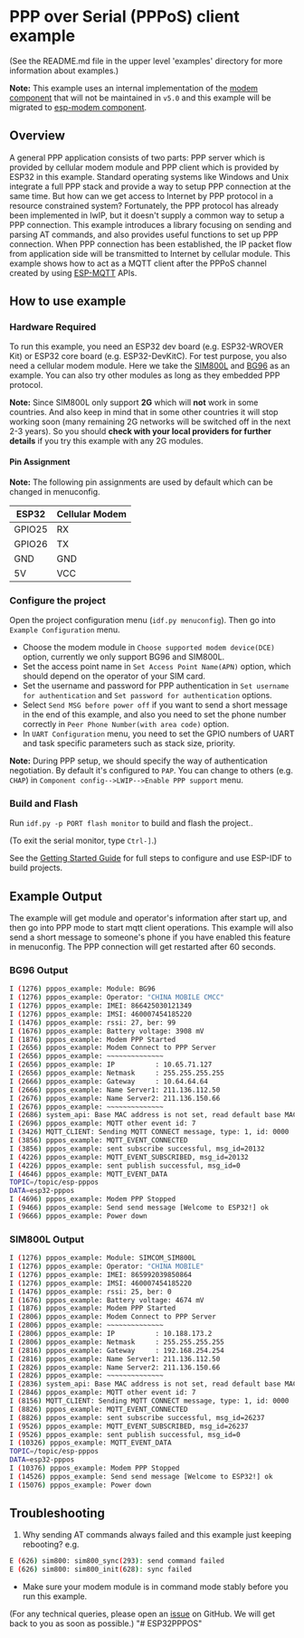 # PPP over Serial (PPPoS) client example

(See the README.md file in the upper level 'examples' directory for more information about examples.)

**Note:** This example uses an internal implementation of the [modem component](components/modem) that will not be maintained in `v5.0` and this example will be migrated to [esp-modem component](https://components.espressif.com/component/espressif/esp_modem).

## Overview

A general PPP application consists of two parts: PPP server which is provided by cellular modem module and PPP client which is provided by ESP32 in this example.
Standard operating systems like Windows and Unix integrate a full PPP stack and provide a way to setup PPP connection at the same time. But how can we get access to Internet by PPP protocol in a resource constrained system? Fortunately, the PPP protocol has already been implemented in lwIP, but it doesn't supply a common way to setup a PPP connection.
This example introduces a library focusing on sending and parsing AT commands, and also provides useful functions to set up PPP connection.
When PPP connection has been established, the IP packet flow from application side will be transmitted to Internet by cellular module. This example shows how to act as a MQTT client after the PPPoS channel created by using [ESP-MQTT](https://docs.espressif.com/projects/esp-idf/en/latest/api-reference/protocols/mqtt.html) APIs.

## How to use example

### Hardware Required

To run this example, you need an ESP32 dev board (e.g. ESP32-WROVER Kit) or ESP32 core board (e.g. ESP32-DevKitC).
For test purpose, you also need a cellular modem module. Here we take the [SIM800L](https://www.simcom.com/product/SIM800.html) and [BG96](https://www.quectel.com/product/lpwa-bg96-cat-m1-nb1-egprs/) as an example.
You can also try other modules as long as they embedded PPP protocol.

**Note:** Since SIM800L only support **2G** which will **not** work in some countries. And also keep in mind that in some other countries it will stop working soon (many remaining 2G networks will be switched off in the next 2-3 years). So you should **check with your local providers for further details** if you try this example with any 2G modules.

#### Pin Assignment

**Note:** The following pin assignments are used by default which can be changed in menuconfig.

| ESP32  | Cellular Modem |
| ------ | -------------- |
| GPIO25 | RX             |
| GPIO26 | TX             |
| GND    | GND            |
| 5V     | VCC            |

### Configure the project

Open the project configuration menu (`idf.py menuconfig`). Then go into `Example Configuration` menu.

- Choose the modem module in `Choose supported modem device(DCE)` option, currently we only support BG96 and SIM800L.
- Set the access point name in `Set Access Point Name(APN)` option, which should depend on the operator of your SIM card.
- Set the username and password for PPP authentication in `Set username for authentication` and `Set password for authentication` options.
- Select `Send MSG before power off` if you want to send a short message in the end of this example, and also you need to set the phone number correctly in `Peer Phone Number(with area code)` option.
- In `UART Configuration` menu, you need to set the GPIO numbers of UART and task specific parameters such as stack size, priority.

**Note:** During PPP setup, we should specify the way of authentication negotiation. By default it's configured to `PAP`. You can change to others (e.g. `CHAP`) in `Component config-->LWIP-->Enable PPP support` menu.

### Build and Flash

Run `idf.py -p PORT flash monitor` to build and flash the project..

(To exit the serial monitor, type ``Ctrl-]``.)

See the [Getting Started Guide](https://docs.espressif.com/projects/esp-idf/en/latest/get-started/index.html) for full steps to configure and use ESP-IDF to build projects.

## Example Output

The example will get module and operator's information after start up, and then go into PPP mode to start mqtt client operations. This example will also send a short message to someone's phone if you have enabled this feature in menuconfig. The PPP connection will get restarted after 60 seconds.

### BG96 Output

```bash
I (1276) pppos_example: Module: BG96
I (1276) pppos_example: Operator: "CHINA MOBILE CMCC"
I (1276) pppos_example: IMEI: 866425030121349
I (1276) pppos_example: IMSI: 460007454185220
I (1476) pppos_example: rssi: 27, ber: 99
I (1676) pppos_example: Battery voltage: 3908 mV
I (1876) pppos_example: Modem PPP Started
I (2656) pppos_example: Modem Connect to PPP Server
I (2656) pppos_example: ~~~~~~~~~~~~~~
I (2656) pppos_example: IP          : 10.65.71.127
I (2656) pppos_example: Netmask     : 255.255.255.255
I (2666) pppos_example: Gateway     : 10.64.64.64
I (2666) pppos_example: Name Server1: 211.136.112.50
I (2676) pppos_example: Name Server2: 211.136.150.66
I (2676) pppos_example: ~~~~~~~~~~~~~~
I (2686) system_api: Base MAC address is not set, read default base MAC address from BLK0 of EFUSE
I (2696) pppos_example: MQTT other event id: 7
I (3426) MQTT_CLIENT: Sending MQTT CONNECT message, type: 1, id: 0000
I (3856) pppos_example: MQTT_EVENT_CONNECTED
I (3856) pppos_example: sent subscribe successful, msg_id=20132
I (4226) pppos_example: MQTT_EVENT_SUBSCRIBED, msg_id=20132
I (4226) pppos_example: sent publish successful, msg_id=0
I (4646) pppos_example: MQTT_EVENT_DATA
TOPIC=/topic/esp-pppos
DATA=esp32-pppos
I (4696) pppos_example: Modem PPP Stopped
I (9466) pppos_example: Send send message [Welcome to ESP32!] ok
I (9666) pppos_example: Power down
```

### SIM800L Output
```bash
I (1276) pppos_example: Module: SIMCOM_SIM800L
I (1276) pppos_example: Operator: "CHINA MOBILE"
I (1276) pppos_example: IMEI: 865992039850864
I (1276) pppos_example: IMSI: 460007454185220
I (1476) pppos_example: rssi: 25, ber: 0
I (1676) pppos_example: Battery voltage: 4674 mV
I (1876) pppos_example: Modem PPP Started
I (2806) pppos_example: Modem Connect to PPP Server
I (2806) pppos_example: ~~~~~~~~~~~~~~
I (2806) pppos_example: IP          : 10.188.173.2
I (2806) pppos_example: Netmask     : 255.255.255.255
I (2816) pppos_example: Gateway     : 192.168.254.254
I (2816) pppos_example: Name Server1: 211.136.112.50
I (2826) pppos_example: Name Server2: 211.136.150.66
I (2826) pppos_example: ~~~~~~~~~~~~~~
I (2836) system_api: Base MAC address is not set, read default base MAC address from BLK0 of EFUSE
I (2846) pppos_example: MQTT other event id: 7
I (8156) MQTT_CLIENT: Sending MQTT CONNECT message, type: 1, id: 0000
I (8826) pppos_example: MQTT_EVENT_CONNECTED
I (8826) pppos_example: sent subscribe successful, msg_id=26237
I (9526) pppos_example: MQTT_EVENT_SUBSCRIBED, msg_id=26237
I (9526) pppos_example: sent publish successful, msg_id=0
I (10326) pppos_example: MQTT_EVENT_DATA
TOPIC=/topic/esp-pppos
DATA=esp32-pppos
I (10376) pppos_example: Modem PPP Stopped
I (14526) pppos_example: Send send message [Welcome to ESP32!] ok
I (15076) pppos_example: Power down
```

## Troubleshooting
1. Why sending AT commands always failed and this example just keeping rebooting? e.g.

```bash
E (626) sim800: sim800_sync(293): send command failed
E (626) sim800: sim800_init(628): sync failed
```
   * Make sure your modem module is in command mode stably before you run this example.

(For any technical queries, please open an [issue](https://github.com/espressif/esp-idf/issues) on GitHub. We will get back to you as soon as possible.)
"# ESP32PPPOS" 
